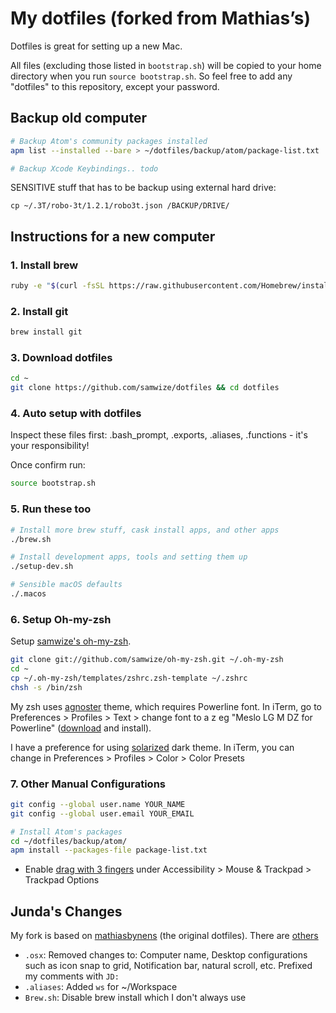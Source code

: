 # My dotfiles (forked from Mathias’s)

Dotfiles is great for setting up a new Mac.

All files (excluding those listed in `bootstrap.sh`) will be copied to your home directory when you run `source bootstrap.sh`. So feel free to add any "dotfiles" to this repository, except your password.

## Backup old computer

```bash
# Backup Atom's community packages installed
apm list --installed --bare > ~/dotfiles/backup/atom/package-list.txt

# Backup Xcode Keybindings.. todo
```

SENSITIVE stuff that has to be backup using external hard drive:

    cp ~/.3T/robo-3t/1.2.1/robo3t.json /BACKUP/DRIVE/

## Instructions for a new computer

### 1. Install brew

```bash
ruby -e "$(curl -fsSL https://raw.githubusercontent.com/Homebrew/install/master/install)"
```

### 2. Install git

```bash
brew install git
```

### 3. Download dotfiles

```bash
cd ~
git clone https://github.com/samwize/dotfiles && cd dotfiles
```

### 4. Auto setup with dotfiles

Inspect these files first: .bash_prompt, .exports, .aliases, .functions - it's your responsibility!

Once confirm run:

```bash
source bootstrap.sh
```

### 5. Run these too

```bash
# Install more brew stuff, cask install apps, and other apps
./brew.sh

# Install development apps, tools and setting them up
./setup-dev.sh

# Sensible macOS defaults
./.macos
```

### 6. Setup Oh-my-zsh

Setup [samwize's oh-my-zsh](https://github.com/samwize/oh-my-zsh).

```bash
git clone git://github.com/samwize/oh-my-zsh.git ~/.oh-my-zsh
cd ~
cp ~/.oh-my-zsh/templates/zshrc.zsh-template ~/.zshrc
chsh -s /bin/zsh
```

My zsh uses [agnoster](https://github.com/agnoster/agnoster-zsh-theme) theme, which requires Powerline font. In iTerm, go to Preferences > Profiles > Text > change font to a z eg "Meslo LG M DZ for Powerline" ([download](https://github.com/powerline/fonts/blob/master/Meslo%20Dotted/Meslo%20LG%20M%20DZ%20Regular%20for%20Powerline.ttf) and install).

I have a preference for using [solarized](https://github.com/altercation/solarized) dark theme. In iTerm, you can change in Preferences > Profiles > Color > Color Presets

### 7. Other Manual Configurations

```bash
git config --global user.name YOUR_NAME
git config --global user.email YOUR_EMAIL

# Install Atom's packages
cd ~/dotfiles/backup/atom/
apm install --packages-file package-list.txt
```

- Enable [drag with 3 fingers](https://support.apple.com/en-sg/HT204609) under Accessibility > Mouse & Trackpad > Trackpad Options

## Junda's Changes

My fork is based on [mathiasbynens](https://github.com/mathiasbynens/dotfiles) (the original dotfiles). There are [others](http://dotfiles.github.io)

- `.osx`: Removed changes to: Computer name, Desktop configurations such as icon snap to grid, Notification bar, natural scroll, etc. Prefixed my comments with `JD:`
- `.aliases`: Added `ws` for ~/Workspace
- `Brew.sh`: Disable brew install which I don't always use
